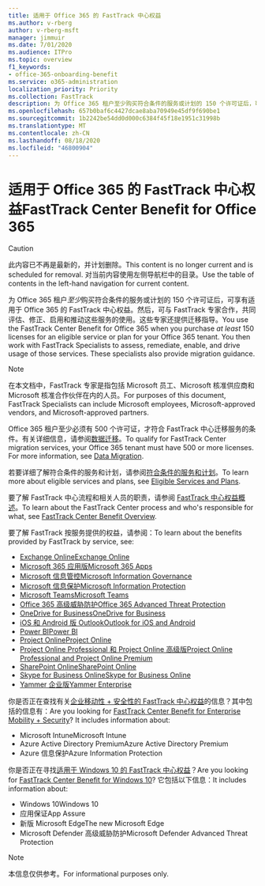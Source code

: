 ```yaml
---
title: 适用于 Office 365 的 FastTrack 中心权益
ms.author: v-rberg
author: v-rberg-msft
manager: jimmuir
ms.date: 7/01/2020
ms.audience: ITPro
ms.topic: overview
f1_keywords:
- office-365-onboarding-benefit
ms.service: o365-administration
localization_priority: Priority
ms.collection: FastTrack
description: 为 Office 365 租户至少购买符合条件的服务或计划的 150 个许可证后，可享有适用于 Office 365 的 FastTrack 中心权益。然后，可与 FastTrack 专家合作，共同评估、修正、启用和推动这些服务的使用。这些专家还提供迁移指导。
ms.openlocfilehash: 657b0baf6c4427dcae8aba70949e45df9f690be1
ms.sourcegitcommit: 1b2242be54dd0d000c6384f45f18e1951c31998b
ms.translationtype: MT
ms.contentlocale: zh-CN
ms.lasthandoff: 08/18/2020
ms.locfileid: "46800904"
---
```

# <a name="fasttrack-center-benefit-for-office-365"></a><span data-ttu-id="a4eb4-105">适用于 Office 365 的 FastTrack 中心权益</span><span class="sxs-lookup"><span data-stu-id="a4eb4-105">FastTrack Center Benefit for Office 365</span></span>

> [!CAUTION]
> <span data-ttu-id="a4eb4-106">此内容已不再是最新的，并计划删除。</span><span class="sxs-lookup"><span data-stu-id="a4eb4-106">This content is no longer current and is scheduled for removal.</span></span> <span data-ttu-id="a4eb4-107">对当前内容使用左侧导航栏中的目录。</span><span class="sxs-lookup"><span data-stu-id="a4eb4-107">Use the table of contents in the left-hand navigation for current content.</span></span>

<span data-ttu-id="a4eb4-p103">为 Office 365 租户*至少*购买符合条件的服务或计划的 150 个许可证后，可享有适用于 Office 365 的 FastTrack 中心权益。然后，可与 FastTrack 专家合作，共同评估、修正、启用和推动这些服务的使用。这些专家还提供迁移指导。</span><span class="sxs-lookup"><span data-stu-id="a4eb4-p103">You use the FastTrack Center Benefit for Office 365 when you purchase  *at least*  150 licenses for an eligible service or plan for your Office 365 tenant. You then work with FastTrack Specialists to assess, remediate, enable, and drive usage of those services. These specialists also provide migration guidance.</span></span> 
  
> [!NOTE]
> <span data-ttu-id="a4eb4-111">在本文档中，FastTrack 专家是指包括 Microsoft 员工、Microsoft 核准供应商和 Microsoft 核准合作伙伴在内的人员。</span><span class="sxs-lookup"><span data-stu-id="a4eb4-111">For purposes of this document, FastTrack Specialists can include Microsoft employees, Microsoft-approved vendors, and Microsoft-approved partners.</span></span> 
  
<span data-ttu-id="a4eb4-p104">Office 365 租户至少必须有 500 个许可证，才符合 FastTrack 中心迁移服务的条件。有关详细信息，请参阅[数据迁移](O365-data-migration.md)。</span><span class="sxs-lookup"><span data-stu-id="a4eb4-p104">To qualify for FastTrack Center migration services, your Office 365 tenant must have 500 or more licenses. For more information, see [Data Migration](O365-data-migration.md).</span></span>
  
<span data-ttu-id="a4eb4-114">若要详细了解符合条件的服务和计划，请参阅[符合条件的服务和计划](M365-eligible-services-and-plans.md)。</span><span class="sxs-lookup"><span data-stu-id="a4eb4-114">To learn more about eligible services and plans, see [Eligible Services and Plans](M365-eligible-services-and-plans.md).</span></span>
  
<span data-ttu-id="a4eb4-115">要了解 FastTrack 中心流程和相关人员的职责，请参阅 [FastTrack 中心权益概述](O365-fasttrack-benefit-overview.md)。</span><span class="sxs-lookup"><span data-stu-id="a4eb4-115">To learn about the FastTrack Center process and who's responsible for what, see [FastTrack Center Benefit Overview](O365-fasttrack-benefit-overview.md).</span></span>

<span data-ttu-id="a4eb4-116">要了解 FastTrack 按服务提供的权益，请参阅：</span><span class="sxs-lookup"><span data-stu-id="a4eb4-116">To learn about the benefits provided by FastTrack by service, see:</span></span>

- [<span data-ttu-id="a4eb4-117">Exchange Online</span><span class="sxs-lookup"><span data-stu-id="a4eb4-117">Exchange Online</span></span>](O365-fasttrack-responsibilities.md#exchange-online)
- [<span data-ttu-id="a4eb4-118">Microsoft 365 应用版</span><span class="sxs-lookup"><span data-stu-id="a4eb4-118">Microsoft 365 Apps</span></span>](O365-fasttrack-responsibilities.md#microsoft-365-apps)
- [<span data-ttu-id="a4eb4-119">Microsoft 信息管控</span><span class="sxs-lookup"><span data-stu-id="a4eb4-119">Microsoft Information Governance</span></span>](O365-fasttrack-responsibilities.md#microsoft-information-governance)
- [<span data-ttu-id="a4eb4-120">Microsoft 信息保护</span><span class="sxs-lookup"><span data-stu-id="a4eb4-120">Microsoft Information Protection</span></span>](O365-fasttrack-responsibilities.md#microsoft-information-protection)
- [<span data-ttu-id="a4eb4-121">Microsoft Teams</span><span class="sxs-lookup"><span data-stu-id="a4eb4-121">Microsoft Teams</span></span>](O365-fasttrack-responsibilities.md#microsoft-teams)
- [<span data-ttu-id="a4eb4-122">Office 365 高级威胁防护</span><span class="sxs-lookup"><span data-stu-id="a4eb4-122">Office 365 Advanced Threat Protection</span></span>](O365-fasttrack-responsibilities.md#office-365-advanced-threat-protection)
- [<span data-ttu-id="a4eb4-123">OneDrive for Business</span><span class="sxs-lookup"><span data-stu-id="a4eb4-123">OneDrive for Business</span></span>](O365-fasttrack-responsibilities.md#onedrive-for-business)
- [<span data-ttu-id="a4eb4-124">iOS 和 Android 版 Outlook</span><span class="sxs-lookup"><span data-stu-id="a4eb4-124">Outlook for iOS and Android</span></span>](O365-fasttrack-responsibilities.md#outlook-for-ios-and-android)
- [<span data-ttu-id="a4eb4-125">Power BI</span><span class="sxs-lookup"><span data-stu-id="a4eb4-125">Power BI</span></span>](O365-fasttrack-responsibilities.md#power-bi)
- [<span data-ttu-id="a4eb4-126">Project Online</span><span class="sxs-lookup"><span data-stu-id="a4eb4-126">Project Online</span></span>](O365-fasttrack-responsibilities.md#project-online)
- [<span data-ttu-id="a4eb4-127">Project Online Professional 和 Project Online 高级版</span><span class="sxs-lookup"><span data-stu-id="a4eb4-127">Project Online Professional and Project Online Premium</span></span>](O365-fasttrack-responsibilities.md#project-online-professional-and-project-online-premium)
- [<span data-ttu-id="a4eb4-128">SharePoint Online</span><span class="sxs-lookup"><span data-stu-id="a4eb4-128">SharePoint Online</span></span>](O365-fasttrack-responsibilities.md#sharepoint-online)
- [<span data-ttu-id="a4eb4-129">Skype for Business Online</span><span class="sxs-lookup"><span data-stu-id="a4eb4-129">Skype for Business Online</span></span>](O365-fasttrack-responsibilities.md#skype-for-business-online)
- [<span data-ttu-id="a4eb4-130">Yammer 企业版</span><span class="sxs-lookup"><span data-stu-id="a4eb4-130">Yammer Enterprise</span></span>](O365-fasttrack-responsibilities.md#yammer-enterprise)
  
<span data-ttu-id="a4eb4-p105">你是否正在查找有关[企业移动性 + 安全性的 FastTrack 中心权益](EMS-fasttrack-benefit-for-EMS.md)的信息？其中包括的信息有：</span><span class="sxs-lookup"><span data-stu-id="a4eb4-p105">Are you looking for [FastTrack Center Benefit for Enterprise Mobility + Security](EMS-fasttrack-benefit-for-EMS.md)? It includes information about:</span></span>
  
- <span data-ttu-id="a4eb4-133">Microsoft Intune</span><span class="sxs-lookup"><span data-stu-id="a4eb4-133">Microsoft Intune</span></span>
- <span data-ttu-id="a4eb4-134">Azure Active Directory Premium</span><span class="sxs-lookup"><span data-stu-id="a4eb4-134">Azure Active Directory Premium</span></span> 
- <span data-ttu-id="a4eb4-135">Azure 信息保护</span><span class="sxs-lookup"><span data-stu-id="a4eb4-135">Azure Information Protection</span></span>

<span data-ttu-id="a4eb4-136">你是否正在寻找[适用于 Windows 10 的 FastTrack 中心权益](Win-10-fasttrack-benefit-for-Windows-10.md)？</span><span class="sxs-lookup"><span data-stu-id="a4eb4-136">Are you looking for [FastTrack Center Benefit for Windows 10](Win-10-fasttrack-benefit-for-Windows-10.md)?</span></span> <span data-ttu-id="a4eb4-137">它包括以下信息：</span><span class="sxs-lookup"><span data-stu-id="a4eb4-137">It includes information about:</span></span>

- <span data-ttu-id="a4eb4-138">Windows 10</span><span class="sxs-lookup"><span data-stu-id="a4eb4-138">Windows 10</span></span>
- <span data-ttu-id="a4eb4-139">应用保证</span><span class="sxs-lookup"><span data-stu-id="a4eb4-139">App Assure</span></span>
- <span data-ttu-id="a4eb4-140">新版 Microsoft Edge</span><span class="sxs-lookup"><span data-stu-id="a4eb4-140">The new Microsoft Edge</span></span>
- <span data-ttu-id="a4eb4-141">Microsoft Defender 高级威胁防护</span><span class="sxs-lookup"><span data-stu-id="a4eb4-141">Microsoft Defender Advanced Threat Protection</span></span>
    
> [!NOTE]
> <span data-ttu-id="a4eb4-142">本信息仅供参考。</span><span class="sxs-lookup"><span data-stu-id="a4eb4-142">For informational purposes only.</span></span> 

